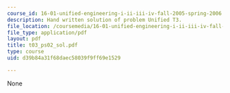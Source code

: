 ```yaml
---
course_id: 16-01-unified-engineering-i-ii-iii-iv-fall-2005-spring-2006
description: Hand written solution of problem Unified T3.
file_location: /coursemedia/16-01-unified-engineering-i-ii-iii-iv-fall-2005-spring-2006/d39b84a31f68daec58039f9ff69e1529_t03_ps02_sol.pdf
file_type: application/pdf
layout: pdf
title: t03_ps02_sol.pdf
type: course
uid: d39b84a31f68daec58039f9ff69e1529

---
```

None